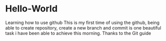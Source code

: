 # Hello-World
Learning how to use github
This is my first time of using the github, being able to create repository, create a new branch and commit is one beautiful task i have been able to achieve this morning. Thanks to the Git guide

